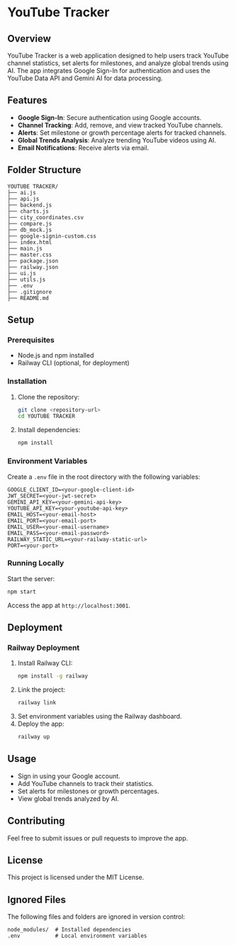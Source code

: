 # YouTube Tracker

## Overview
YouTube Tracker is a web application designed to help users track YouTube channel statistics, set alerts for milestones, and analyze global trends using AI. The app integrates Google Sign-In for authentication and uses the YouTube Data API and Gemini AI for data processing.

## Features
- **Google Sign-In**: Secure authentication using Google accounts.
- **Channel Tracking**: Add, remove, and view tracked YouTube channels.
- **Alerts**: Set milestone or growth percentage alerts for tracked channels.
- **Global Trends Analysis**: Analyze trending YouTube videos using AI.
- **Email Notifications**: Receive alerts via email.

## Folder Structure
```
YOUTUBE TRACKER/
├── ai.js
├── api.js
├── backend.js
├── charts.js
├── city_coordinates.csv
├── compare.js
├── db_mock.js
├── google-signin-custom.css
├── index.html
├── main.js
├── master.css
├── package.json
├── railway.json
├── ui.js
├── utils.js
├── .env
├── .gitignore
├── README.md
```

## Setup

### Prerequisites
- Node.js and npm installed
- Railway CLI (optional, for deployment)

### Installation
1. Clone the repository:
   ```bash
   git clone <repository-url>
   cd YOUTUBE TRACKER
   ```
2. Install dependencies:
   ```bash
   npm install
   ```

### Environment Variables
Create a `.env` file in the root directory with the following variables:
```
GOOGLE_CLIENT_ID=<your-google-client-id>
JWT_SECRET=<your-jwt-secret>
GEMINI_API_KEY=<your-gemini-api-key>
YOUTUBE_API_KEY=<your-youtube-api-key>
EMAIL_HOST=<your-email-host>
EMAIL_PORT=<your-email-port>
EMAIL_USER=<your-email-username>
EMAIL_PASS=<your-email-password>
RAILWAY_STATIC_URL=<your-railway-static-url>
PORT=<your-port>
```

### Running Locally
Start the server:
```bash
npm start
```
Access the app at `http://localhost:3001`.

## Deployment

### Railway Deployment
1. Install Railway CLI:
   ```bash
   npm install -g railway
   ```
2. Link the project:
   ```bash
   railway link
   ```
3. Set environment variables using the Railway dashboard.
4. Deploy the app:
   ```bash
   railway up
   ```

## Usage
- Sign in using your Google account.
- Add YouTube channels to track their statistics.
- Set alerts for milestones or growth percentages.
- View global trends analyzed by AI.

## Contributing
Feel free to submit issues or pull requests to improve the app.

## License
This project is licensed under the MIT License.

## Ignored Files

The following files and folders are ignored in version control:

```
node_modules/  # Installed dependencies
.env           # Local environment variables
```

